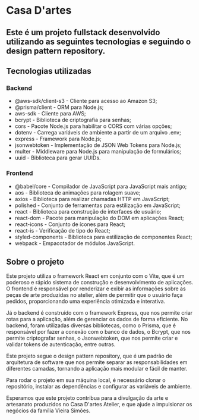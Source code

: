 # Casa D'artes

## Este é um projeto fullstack desenvolvido utilizando as seguintes tecnologias e seguindo o design pattern repository.

## Tecnologias utilizadas
### Backend
- @aws-sdk/client-s3 - Cliente para acesso ao Amazon S3;
- @prisma/client - ORM para Node.js;
- aws-sdk - Cliente para AWS;
- bcrypt - Biblioteca de criptografia para senhas;
- cors - Pacote Node.js para habilitar o CORS com várias opções;
- dotenv - Carrega variáveis de ambiente a partir de um arquivo .env;
- express - Framework para Node.js;
- jsonwebtoken - Implementação de JSON Web Tokens para Node.js;
- multer - Middleware para Node.js para manipulação de formulários;
- uuid - Biblioteca para gerar UUIDs.

### Frontend
- @babel/core - Compilador de JavaScript para JavaScript mais antigo;
- aos - Biblioteca de animações para rolagem suave;
- axios - Biblioteca para realizar chamadas HTTP em JavaScript;
- polished - Conjunto de ferramentas para estilização em JavaScript;
- react - Biblioteca para construção de interfaces de usuário;
- react-dom - Pacote para manipulação do DOM em aplicações React;
- react-icons - Conjunto de ícones para React;
- react-is - Verificação de tipo do React;
- styled-components - Biblioteca para estilização de componentes React;
- webpack - Empacotador de módulos JavaScript.

## Sobre o projeto

Este projeto utiliza o framework React em conjunto com o Vite, que é um poderoso e rápido sistema de construção e desenvolvimento de aplicações. O frontend é responsável por renderizar e exibir as informações sobre as peças de arte produzidas no atelier, além de permitir que o usuário faça pedidos, proporcionando uma experiência otimizada e interativa.

Já o backend é construído com o framework Express, que nos permite criar rotas para a aplicação, além de gerenciar os dados de forma eficiente. No backend, foram utilizadas diversas bibliotecas, como o Prisma, que é responsável por fazer a conexão com o banco de dados, o Bcrypt, que nos permite criptografar senhas, o Jsonwebtoken, que nos permite criar e validar tokens de autenticação, entre outras.

Este projeto segue o design pattern repository, que é um padrão de arquitetura de software que nos permite separar as responsabilidades em diferentes camadas, tornando a aplicação mais modular e fácil de manter.

Para rodar o projeto em sua máquina local, é necessário clonar o repositório, instalar as dependências e configurar as variáveis de ambiente. 

Esperamos que este projeto contribua para a divulgação da arte e artesanato produzidos no Casa D'artes Atelier, e que ajude a impulsionar os negócios da família Vieira Simões.
